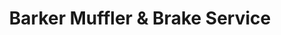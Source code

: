 ---
title: "Barker Muffler & Brake Service"
url: /portland/barker-muffler-and-brake-service/
shop: car repair
---